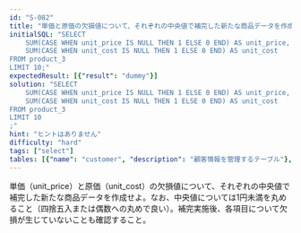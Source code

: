 ```yaml
---
id: "S-082"
title: "単価と原価の欠損値について、それぞれの中央値で補完した新たな商品データを作成せよ"
initialSQL: "SELECT 
    SUM(CASE WHEN unit_price IS NULL THEN 1 ELSE 0 END) AS unit_price,
    SUM(CASE WHEN unit_cost IS NULL THEN 1 ELSE 0 END) AS unit_cost
FROM product_3
LIMIT 10;"
expectedResult: [{"result": "dummy"}]
solution: "SELECT 
    SUM(CASE WHEN unit_price IS NULL THEN 1 ELSE 0 END) AS unit_price,
    SUM(CASE WHEN unit_cost IS NULL THEN 1 ELSE 0 END) AS unit_cost
FROM product_3
LIMIT 10
;"
hint: "ヒントはありません"
difficulty: "hard"
tags: ["select"]
tables: [{"name": "customer", "description": "顧客情報を管理するテーブル"}, {"name": "receipt", "description": "レシート明細データを管理するテーブル"}, {"name": "store", "description": "店舗情報を管理するテーブル"}, {"name": "product", "description": "商品情報を管理するテーブル"}, {"name": "category", "description": "カテゴリ情報を管理するテーブル"}]
---
```


単価（unit_price）と原価（unit_cost）の欠損値について、それぞれの中央値で補完した新たな商品データを作成せよ。なお、中央値については1円未満を丸めること（四捨五入または偶数への丸めで良い）。補完実施後、各項目について欠損が生じていないことも確認すること。